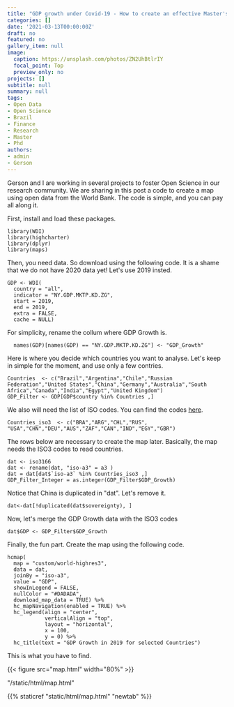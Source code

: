 ```yaml
---
title: "GDP growth under Covid-19 - How to create an effective Master's presentation"
categories: []
date: '2021-03-13T00:00:00Z'
draft: no
featured: no
gallery_item: null
image:
  caption: https://unsplash.com/photos/ZN2UhBtlrIY
  focal_point: Top
  preview_only: no
projects: []
subtitle: null
summary: null
tags:
- Open Data
- Open Science
- Brazil
- Finance
- Research
- Master
- Phd
authors:
- admin
- Gerson
---
```


Gerson and I are working in several projects to foster Open Science in our research community. We are sharing in this post a code to create a map using open data from the World Bank. The code is simple, and you can pay all along it.

First, install and load these packages.

    library(WDI)
    library(highcharter)
    library(dplyr)
    library(maps)

Then, you need data. So download using the following code. It is a shame that we do not have 2020 data yet! Let's use 2019 insted.
	
    GDP <- WDI(
      country = "all",
      indicator = "NY.GDP.MKTP.KD.ZG",
      start = 2019,
      end = 2019,
      extra = FALSE,
      cache = NULL)
      
      
For simplicity, rename the collum where GDP Growth is.

      names(GDP)[names(GDP) == "NY.GDP.MKTP.KD.ZG"] <- "GDP_Growth"
      

Here is where you decide which countries you want to analyse. Let's keep in simple for the moment, and use only a few contries.

    Countries  <- c("Brazil","Argentina","Chile","Russian Federation","United States","China","Germany","Australia","South Africa","Canada","India","Egypt","United Kingdom")
    GDP_Filter <- GDP[GDP$country %in% Countries ,]

We also will need the list of ISO codes. You can find the codes [here](https://www.iban.com/country-codes).

    Countries_iso3  <- c("BRA","ARG","CHL","RUS", "USA","CHN","DEU","AUS","ZAF","CAN","IND","EGY","GBR")


The rows below are necessary to create the map later. Basically, the map needs the ISO3 codes to read countries.

    dat <- iso3166
    dat <- rename(dat, "iso-a3" = a3 )
    dat = dat[dat$`iso-a3` %in% Countries_iso3 ,]
    GDP_Filter_Integer = as.integer(GDP_Filter$GDP_Growth)


Notice that China is duplicated in "dat". Let's remove it.

    dat<-dat[!duplicated(dat$sovereignty), ]
    
Now, let's merge the GDP Growth data with the ISO3 codes  

    dat$GDP <- GDP_Filter$GDP_Growth
    
    
Finally, the fun part. Create the map using the following code.    

    hcmap(
      map = "custom/world-highres3", 
      data = dat, 
      joinBy = "iso-a3",
      value = "GDP",
      showInLegend = FALSE, 
      nullColor = "#DADADA",
      download_map_data = TRUE) %>%
      hc_mapNavigation(enabled = TRUE) %>%
      hc_legend(align = "center",
                verticalAlign = "top",
                layout = "horizontal",
                x = 100,
                y = 0) %>%
      hc_title(text = "GDP Growth in 2019 for selected Countries")


This is what you have to find.

{{< figure src="map.html" width="80%" >}}
    
    
"/static/html/map.html"


{{% staticref "static/html/map.html" "newtab" %}}
  

